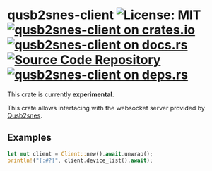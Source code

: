 # qusb2snes-client ![License: MIT](https://img.shields.io/badge/license-MIT-blue) [![qusb2snes-client on crates.io](https://img.shields.io/crates/v/qusb2snes-client)](https://crates.io/crates/qusb2snes-client) [![qusb2snes-client on docs.rs](https://docs.rs/qusb2snes-client/badge.svg)](https://docs.rs/qusb2snes-client) [![Source Code Repository](https://img.shields.io/badge/Code-On%20github.com-blue)](https://github.com/jhelwig/qusb2snes-client) [![qusb2snes-client on deps.rs](https://deps.rs/repo/github/jhelwig/qusb2snes-client/status.svg)](https://deps.rs/repo/github/jhelwig/qusb2snes-client)

This crate is currently **experimental**.

This crate allows interfacing with the websocket server provided by [Qusb2snes][__link0].


## Examples


```rust
let mut client = Client::new().await.unwrap();
println!("{:#?}", client.device_list().await);
```


 [__link0]: http://usb2snes.com/

